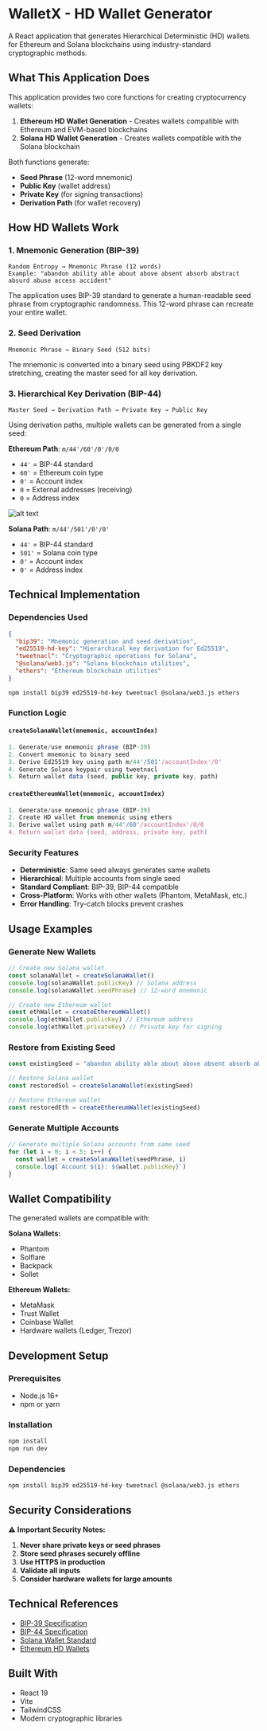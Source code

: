 # WalletX - HD Wallet Generator

A React application that generates Hierarchical Deterministic (HD) wallets for Ethereum and Solana blockchains using industry-standard cryptographic methods.

## What This Application Does

This application provides two core functions for creating cryptocurrency wallets:

1. **Ethereum HD Wallet Generation** - Creates wallets compatible with Ethereum and EVM-based blockchains
2. **Solana HD Wallet Generation** - Creates wallets compatible with the Solana blockchain

Both functions generate:
- **Seed Phrase** (12-word mnemonic)
- **Public Key** (wallet address)
- **Private Key** (for signing transactions)
- **Derivation Path** (for wallet recovery)

## How HD Wallets Work

### 1. Mnemonic Generation (BIP-39)
```
Random Entropy → Mnemonic Phrase (12 words)
Example: "abandon ability able about above absent absorb abstract absurd abuse access accident"
```

The application uses BIP-39 standard to generate a human-readable seed phrase from cryptographic randomness. This 12-word phrase can recreate your entire wallet.

### 2. Seed Derivation
```
Mnemonic Phrase → Binary Seed (512 bits)
```

The mnemonic is converted into a binary seed using PBKDF2 key stretching, creating the master seed for all key derivation.

### 3. Hierarchical Key Derivation (BIP-44)
```
Master Seed → Derivation Path → Private Key → Public Key
```

Using derivation paths, multiple wallets can be generated from a single seed:

**Ethereum Path**: `m/44'/60'/0'/0/0`
- `44'` = BIP-44 standard
- `60'` = Ethereum coin type
- `0'` = Account index
- `0` = External addresses (receiving)
- `0` = Address index

![alt text](image.png)

**Solana Path**: `m/44'/501'/0'/0'`
- `44'` = BIP-44 standard
- `501'` = Solana coin type
- `0'` = Account index
- `0'` = Address index

## Technical Implementation

### Dependencies Used

```json
{
  "bip39": "Mnemonic generation and seed derivation",
  "ed25519-hd-key": "Hierarchical key derivation for Ed25519",
  "tweetnacl": "Cryptographic operations for Solana",
  "@solana/web3.js": "Solana blockchain utilities",
  "ethers": "Ethereum blockchain utilities"
}
```

```
npm install bip39 ed25519-hd-key tweetnacl @solana/web3.js ethers
```


### Function Logic

#### `createSolanaWallet(mnemonic, accountIndex)`

```javascript
1. Generate/use mnemonic phrase (BIP-39)
2. Convert mnemonic to binary seed
3. Derive Ed25519 key using path m/44'/501'/accountIndex'/0'
4. Generate Solana keypair using tweetnacl
5. Return wallet data (seed, public key, private key, path)
```

#### `createEthereumWallet(mnemonic, accountIndex)`

```javascript
1. Generate/use mnemonic phrase (BIP-39)
2. Create HD wallet from mnemonic using ethers
3. Derive wallet using path m/44'/60'/accountIndex'/0/0
4. Return wallet data (seed, address, private key, path)
```

### Security Features

- **Deterministic**: Same seed always generates same wallets
- **Hierarchical**: Multiple accounts from single seed
- **Standard Compliant**: BIP-39, BIP-44 compatible
- **Cross-Platform**: Works with other wallets (Phantom, MetaMask, etc.)
- **Error Handling**: Try-catch blocks prevent crashes

## Usage Examples

### Generate New Wallets
```javascript
// Create new Solana wallet
const solanaWallet = createSolanaWallet()
console.log(solanaWallet.publicKey) // Solana address
console.log(solanaWallet.seedPhrase) // 12-word mnemonic

// Create new Ethereum wallet  
const ethWallet = createEthereumWallet()
console.log(ethWallet.publicKey) // Ethereum address
console.log(ethWallet.privateKey) // Private key for signing
```

### Restore from Existing Seed
```javascript
const existingSeed = "abandon ability able about above absent absorb abstract absurd abuse access accident"

// Restore Solana wallet
const restoredSol = createSolanaWallet(existingSeed)

// Restore Ethereum wallet
const restoredEth = createEthereumWallet(existingSeed)
```

### Generate Multiple Accounts
```javascript
// Generate multiple Solana accounts from same seed
for (let i = 0; i < 5; i++) {
  const wallet = createSolanaWallet(seedPhrase, i)
  console.log(`Account ${i}: ${wallet.publicKey}`)
}
```

## Wallet Compatibility

The generated wallets are compatible with:

**Solana Wallets:**
- Phantom
- Solflare  
- Backpack
- Sollet

**Ethereum Wallets:**
- MetaMask
- Trust Wallet
- Coinbase Wallet
- Hardware wallets (Ledger, Trezor)

## Development Setup

### Prerequisites
- Node.js 16+
- npm or yarn

### Installation
```bash
npm install
npm run dev
```

### Dependencies
```bash
npm install bip39 ed25519-hd-key tweetnacl @solana/web3.js ethers
```

## Security Considerations

⚠️ **Important Security Notes:**

1. **Never share private keys or seed phrases**
2. **Store seed phrases securely offline**
3. **Use HTTPS in production**
4. **Validate all inputs**
5. **Consider hardware wallets for large amounts**

## Technical References

- [BIP-39 Specification](https://github.com/bitcoin/bips/blob/master/bip-0039.mediawiki)
- [BIP-44 Specification](https://github.com/bitcoin/bips/blob/master/bip-0044.mediawiki)
- [Solana Wallet Standard](https://docs.solana.com/wallet-guide)
- [Ethereum HD Wallets](https://ethereum.org/en/developers/docs/accounts/#externally-owned-accounts-and-key-pairs)

## Built With

- React 19
- Vite
- TailwindCSS
- Modern cryptographic libraries
